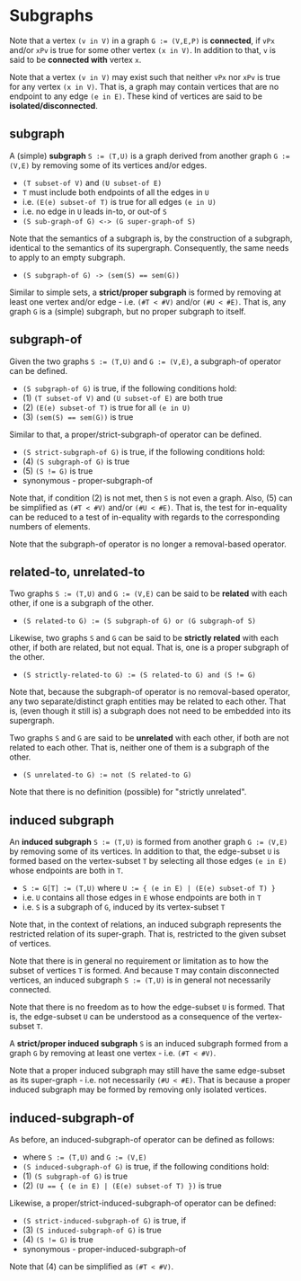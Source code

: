 
<!-- ======================================================================= -->
# Subgraphs

Note that a vertex `(v in V)` in a graph `G := (V,E,P)` is **connected**, if
`vPx` and/or `xPv` is true for some other vertex `(x in V)`. In addition to
that, `v` is said to be **connected with** vertex `x`.

Note that a vertex `(v in V)` may exist such that neither `vPx` nor `xPv` is
true for any vertex `(x in V)`. That is, a graph may contain vertices that
are no endpoint to any edge `(e in E)`. These kind of vertices are said to
be **isolated/disconnected**.

<!-- ======================================================================= -->
## subgraph

A (simple) **subgraph** `S := (T,U)` is a graph derived from another graph
`G := (V,E)` by removing some of its vertices and/or edges.

* `(T subset-of V)` and `(U subset-of E)`
* `T` must include both endpoints of all the edges in `U`
* i.e. `(E(e) subset-of T)` is true for all edges `(e in U)`
* i.e. no edge in `U` leads in-to, or out-of `S`
* `(S sub-graph-of G) <-> (G super-graph-of S)`

Note that the semantics of a subgraph is, by the construction of a subgraph,
identical to the semantics of its supergraph. Consequently, the same needs
to apply to an empty subgraph.

* `(S subgraph-of G) -> (sem(S) == sem(G))`

Similar to simple sets, a **strict/proper subgraph** is formed by removing
at least one vertex and/or edge - i.e. `(#T < #V)` and/or `(#U < #E)`. That
is, any graph `G` is a (simple) subgraph, but no proper subgraph to itself.

<!-- ======================================================================= -->
## subgraph-of

Given the two graphs `S := (T,U)` and `G := (V,E)`, a subgraph-of operator
can be defined.

* `(S subgraph-of G)` is true, if the following conditions hold:
* (1) `(T subset-of V)` and `(U subset-of E)` are both true
* (2) `(E(e) subset-of T)` is true for all `(e in U)`
* (3) `(sem(S) == sem(G))` is true

Similar to that, a proper/strict-subgraph-of operator can be defined.

* `(S strict-subgraph-of G)` is true, if the following conditions hold:
* (4) `(S subgraph-of G)` is true
* (5) `(S != G)` is true
* synonymous - proper-subgraph-of

Note that, if condition (2) is not met, then `S` is not even a graph. Also,
(5) can be simplified as `(#T < #V)` and/or `(#U < #E)`. That is, the test
for in-equality can be reduced to a test of in-equality with regards to the
corresponding numbers of elements.

Note that the subgraph-of operator is no longer a removal-based operator.

<!-- ======================================================================= -->
## related-to, unrelated-to

Two graphs `S := (T,U)` and `G := (V,E)` can be said to be **related** with
each other, if one is a subgraph of the other.

* `(S related-to G) := (S subgraph-of G) or (G subgraph-of S)`

Likewise, two graphs `S` and `G` can be said to be **strictly related** with
each other, if both are related, but not equal. That is, one is a proper
subgraph of the other.

* `(S strictly-related-to G) := (S related-to G) and (S != G)`

Note that, because the subgraph-of operator is no removal-based operator,
any two separate/distinct graph entities may be related to each other. That
is, (even though it still is) a subgraph does not need to be embedded into
its supergraph.

Two graphs `S` and `G` are said to be **unrelated** with each other, if both
are not related to each other. That is, neither one of them is a subgraph of
the other.

* `(S unrelated-to G) := not (S related-to G)`

Note that there is no definition (possible) for "strictly unrelated".

<!-- ======================================================================= -->
## induced subgraph

An **induced subgraph** `S := (T,U)` is formed from another graph `G := (V,E)`
by removing some of its vertices. In addition to that, the edge-subset `U` is
formed based on the vertex-subset `T` by selecting all those edges `(e in E)`
whose endpoints are both in `T`.

* `S := G[T] := (T,U)` where `U := { (e in E) | (E(e) subset-of T) }`
* i.e. `U` contains all those edges in `E` whose endpoints are both in `T`
* i.e. `S` is a subgraph of `G`, induced by its vertex-subset `T`

Note that, in the context of relations, an induced subgraph represents the
restricted relation of its super-graph. That is, restricted to the given
subset of vertices.

Note that there is in general no requirement or limitation as to how the subset
of vertices `T` is formed. And because `T` may contain disconnected vertices,
an induced subgraph `S := (T,U)` is in general not necessarily connected.

Note that there is no freedom as to how the edge-subset `U` is formed. That is,
the edge-subset `U` can be understood as a consequence of the vertex-subset `T`.

A **strict/proper induced subgraph** `S` is an induced subgraph formed from a
graph `G` by removing at least one vertex - i.e. `(#T < #V)`.

Note that a proper induced subgraph may still have the same edge-subset as
its super-graph - i.e. not necessarily `(#U < #E)`. That is because a proper
induced subgraph may be formed by removing only isolated vertices.

<!-- ======================================================================= -->
## induced-subgraph-of

As before, an induced-subgraph-of operator can be defined as follows:

* where `S := (T,U)` and `G := (V,E)`
* `(S induced-subgraph-of G)` is true, if the following conditions hold:
* (1) `(S subgraph-of G)` is true
* (2) `(U == { (e in E) | (E(e) subset-of T) })` is true

Likewise, a proper/strict-induced-subgraph-of operator can be defined:

* `(S strict-induced-subgraph-of G)` is true, if
* (3) `(S induced-subgraph-of G)` is true
* (4) `(S != G)` is true
* synonymous - proper-induced-subgraph-of

Note that (4) can be simplified as `(#T < #V)`.
